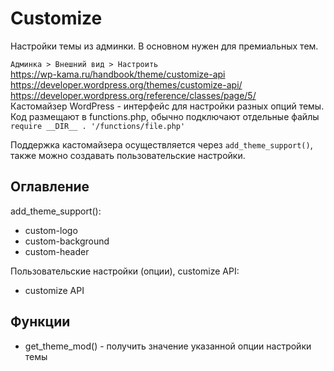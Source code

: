# Customize
Настройки темы из админки. В основном нужен для премиальных тем.

`Админка > Внешний вид > Настроить`  
https://wp-kama.ru/handbook/theme/customize-api  
https://developer.wordpress.org/themes/customize-api/  
https://developer.wordpress.org/reference/classes/page/5/  
Кастомайзер WordPress - интерфейс для настройки разных опций темы.  
Код размещают в functions.php, обычно подключают отдельные файлы `require __DIR__ . '/functions/file.php'`

Поддержка кастомайзера осуществляется через `add_theme_support()`, также можно создавать пользовательские настройки.

## Оглавление
add_theme_support():
- custom-logo
- custom-background
- custom-header

Пользовательские настройки (опции), customize API:
- customize API

## Функции
- get_theme_mod() - получить значение указанной опции настройки темы
